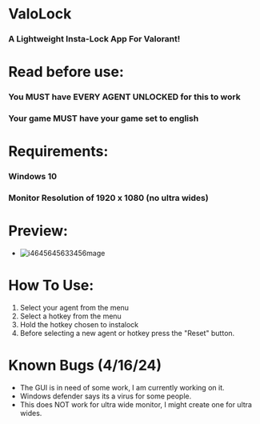 # ValoLock
### A Lightweight Insta-Lock App For Valorant!

# Read before use:
### You MUST have EVERY AGENT UNLOCKED for this to work
### Your game MUST have your game set to english


   
# Requirements:
### Windows 10 
### Monitor Resolution of 1920 x 1080 (no ultra wides)

# Preview:

- ![i4645645633456mage](https://github.com/Lem0nWare/ValoLock/assets/121567894/83d9dba8-031f-42a9-aa2b-d85414d67477)

# How To Use:

1. Select your agent from the menu
2. Select a hotkey from the menu
3. Hold the hotkey chosen to instalock
4. Before selecting a new agent or hotkey press the "Reset" button.

# Known Bugs (4/16/24)

- The GUI is in need of some work, I am currently working on it.
- Windows defender says its a virus for some people.
- This does NOT work for ultra wide monitor, I might create one for ultra wides.

